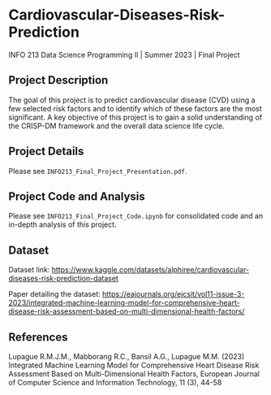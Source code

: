 # Cardiovascular-Diseases-Risk-Prediction

INFO 213 Data Science Programming II | Summer 2023 | Final Project

## Project Description
The goal of this project is to predict cardiovascular disease (CVD) using a few selected risk factors and to identify which of these factors are the most significant. A key objective of this project is to gain a solid understanding of the CRISP-DM framework and the overall data science life cycle.

## Project Details
Please see `INFO213_Final_Project_Presentation.pdf`.

## Project Code and Analysis
Please see `INFO213_Final_Project_Code.ipynb` for consolidated code and an in-depth analysis of this project.

## Dataset
Dataset link: https://www.kaggle.com/datasets/alphiree/cardiovascular-diseases-risk-prediction-dataset

Paper detailing the dataset: https://eajournals.org/ejcsit/vol11-issue-3-2023/integrated-machine-learning-model-for-comprehensive-heart-disease-risk-assessment-based-on-multi-dimensional-health-factors/

## References
Lupague R.M.J.M., Mabborang R.C., Bansil A.G., Lupague M.M. (2023) Integrated Machine Learning Model for Comprehensive Heart Disease Risk Assessment Based on Multi-Dimensional Health Factors, European Journal of Computer Science and Information Technology, 11 (3), 44-58
